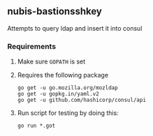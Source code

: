 ## nubis-bastionsshkey
Attempts to query ldap and insert it into consul

### Requirements
1. Make sure `GOPATH` is set
2. Requires the following package

    ```
    go get -u go.mozilla.org/mozldap
    go get -u gopkg.in/yaml.v2
    go get -u github.com/hashicorp/consul/api
    ```

3. Run script for testing by doing this:

    ```
    go run *.got
    ```
